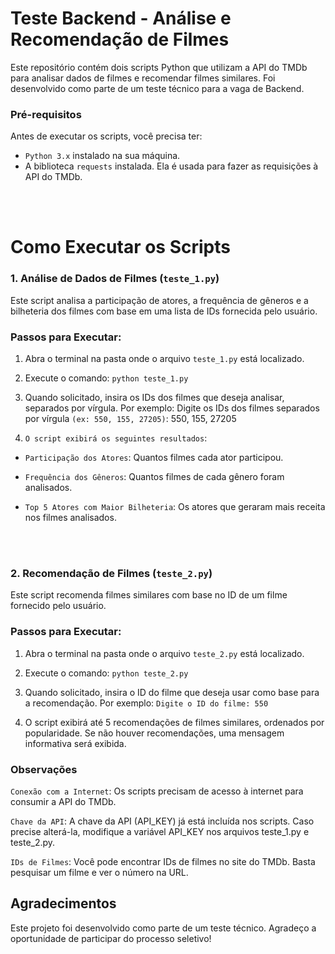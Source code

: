 # Teste Backend - Análise e Recomendação de Filmes

Este repositório contém dois scripts Python que utilizam a API do TMDb para analisar dados de filmes e recomendar filmes similares. Foi desenvolvido como parte de um teste técnico para a vaga de Backend.

### Pré-requisitos

Antes de executar os scripts, você precisa ter:

- `Python 3.x` instalado na sua máquina.
- A biblioteca ``requests`` instalada. Ela é usada para fazer as requisições à API do TMDb.

<br>
<br>

# Como Executar os Scripts
### 1. Análise de Dados de Filmes (`teste_1.py`)
Este script analisa a participação de atores, a frequência de gêneros e a bilheteria dos filmes com base em uma lista de IDs fornecida pelo usuário.

### Passos para Executar:
1. Abra o terminal na pasta onde o arquivo `teste_1.py` está localizado.

2. Execute o comando: `python teste_1.py`

3. Quando solicitado, insira os IDs dos filmes que deseja analisar, separados por vírgula. Por exemplo:
  Digite os IDs dos filmes separados por vírgula `(ex: 550, 155, 27205)`: 550, 155, 27205 

4. `O script exibirá os seguintes resultados`:
  * ``Participação dos Atores``: Quantos filmes cada ator participou.

  * ``Frequência dos Gêneros``: Quantos filmes de cada gênero foram analisados.

  * ``Top 5 Atores com Maior Bilheteria``: Os atores que geraram mais receita nos filmes analisados.

<br>
<br>

### 2. Recomendação de Filmes (`teste_2.py`)
Este script recomenda filmes similares com base no ID de um filme fornecido pelo usuário.

### Passos para Executar:
  1. Abra o terminal na pasta onde o arquivo `teste_2.py` está localizado.

  2. Execute o comando: `python teste_2.py`

  3. Quando solicitado, insira o ID do filme que deseja usar como base para a recomendação. Por exemplo: `Digite o ID do filme: 550`

  4. O script exibirá até 5 recomendações de filmes similares, ordenados por popularidade. Se não houver recomendações, uma mensagem informativa será exibida.


### Observações
`Conexão com a Internet`: Os scripts precisam de acesso à internet para consumir a API do TMDb.

`Chave da API`: A chave da API (API_KEY) já está incluída nos scripts. Caso precise alterá-la, modifique a variável API_KEY nos arquivos teste_1.py e teste_2.py.

`IDs de Filmes`: Você pode encontrar IDs de filmes no site do TMDb. Basta pesquisar um filme e ver o número na URL.


## Agradecimentos

Este projeto foi desenvolvido como parte de um teste técnico. Agradeço a oportunidade de participar do processo seletivo!